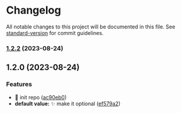 # Changelog

All notable changes to this project will be documented in this file. See [standard-version](https://github.com/conventional-changelog/standard-version) for commit guidelines.

### [1.2.2](https://github.com/AndrewLawendy/use-singleton-state/compare/v1.2.0...v1.2.2) (2023-08-24)

## 1.2.0 (2023-08-24)


### Features

* :tada: init repo ([ac90eb0](https://github.com/AndrewLawendy/use-singleton-state/commit/ac90eb03d00770c325296a481d212b7c1e24e721))
* **default value:** :sparkles: make it optional ([ef579a2](https://github.com/AndrewLawendy/use-singleton-state/commit/ef579a2126c8b5cee949b6ce0e86723bcf639231))
